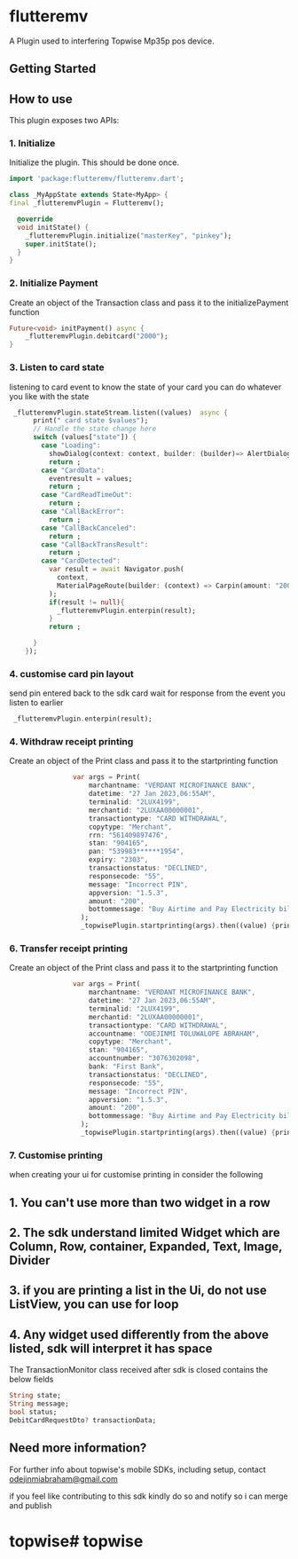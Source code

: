 # flutteremv

A Plugin used to interfering Topwise Mp35p pos device.

## Getting Started

## How to use
This plugin exposes two APIs:

### 1. Initialize

Initialize the plugin. This should be done once.

``` dart
import 'package:flutteremv/flutteremv.dart';

class _MyAppState extends State<MyApp> {
final _flutteremvPlugin = Flutteremv();

  @override
  void initState() {
    _flutteremvPlugin.initialize("masterKey", "pinkey");
    super.initState();
  }
}
```

### 2. Initialize Payment

Create an object of the Transaction class and pass it to the initializePayment function

``` dart
Future<void> initPayment() async {
    _flutteremvPlugin.debitcard("2000");
}
```

### 3. Listen to card state

listening to card event to know the state of your card you can do whatever you like with the state

``` dart
 _flutteremvPlugin.stateStream.listen((values)  async {
      print(" card state $values");
      // Handle the state change here
      switch (values["state"]) {
        case "Loading":
          showDialog(context: context, builder: (builder)=> AlertDialog(title: Text("Loading"),));
          return ;
        case "CardData":
          eventresult = values;
          return ;
        case "CardReadTimeOut":
          return ;
        case "CallBackError":
          return ;
        case "CallBackCanceled":
          return ;
        case "CallBackTransResult":
          return ;
        case "CardDetected":
          var result = await Navigator.push(
            context,
            MaterialPageRoute(builder: (context) => Carpin(amount: "200",)),
          );
          if(result != null){
            _flutteremvPlugin.enterpin(result);
          }
          return ;

      }
    });
```

### 4. customise card pin layout

send pin entered back to the sdk card wait for response from the event you listen to earlier

``` dart
 _flutteremvPlugin.enterpin(result);
```

### 4. Withdraw receipt printing

Create an object of the Print class and pass it to the startprinting function

``` dart
                var args = Print(
                    marchantname: "VERDANT MICROFINANCE BANK",
                    datetime: "27 Jan 2023,06:55AM",
                    terminalid: "2LUX4199",
                    merchantid: "2LUXAA00000001",
                    transactiontype: "CARD WITHDRAWAL",
                    copytype: "Merchant",
                    rrn: "561409897476",
                    stan: "904165",
                    pan: "539983******1954",
                    expiry: "2303",
                    transactionstatus: "DECLINED",
                    responsecode: "55",
                    message: "Incorrect PIN",
                    appversion: "1.5.3",
                    amount: "200",
                    bottommessage: "Buy Airtime and Pay Electricity bills here anytime!    AnyDAY!",
                  );
                  _topwisePlugin.startprinting(args).then((value) {print(value);});
```

### 6. Transfer receipt printing

Create an object of the Print class and pass it to the startprinting function

``` dart
                var args = Print(
                    marchantname: "VERDANT MICROFINANCE BANK",
                    datetime: "27 Jan 2023,06:55AM",
                    terminalid: "2LUX4199",
                    merchantid: "2LUXAA00000001",
                    transactiontype: "CARD WITHDRAWAL",
                    accountname: "ODEJINMI TOLUWALOPE ABRAHAM",
                    copytype: "Merchant",
                    stan: "904165",
                    accountnumber: "3076302098",
                    bank: "First Bank",
                    transactionstatus: "DECLINED",
                    responsecode: "55",
                    message: "Incorrect PIN",
                    appversion: "1.5.3",
                    amount: "200",
                    bottommessage: "Buy Airtime and Pay Electricity bills here anytime!    AnyDAY!",
                  );
                  _topwisePlugin.startprinting(args).then((value) {print(value);});
```

### 7. Customise printing

when creating your ui for customise printing in consider the following
## 1. You can't use more than two widget in a row
## 2. The sdk understand limited Widget which are Column, Row, container, Expanded, Text, Image, Divider
## 3. if you are printing a list in the Ui, do not use ListView, you can use for loop
## 4. Any widget used differently from the above listed, sdk will interpret it has space


The TransactionMonitor class received after sdk is closed contains the below fields

```dart
String state;
String message;
bool status;
DebitCardRequestDto? transactionData;
```

## Need more information?
For further info about topwise's mobile SDKs, including setup, contact
odejinmiabraham@gmail.com

if you feel like contributing to this sdk kindly do so and notify so i can merge and publish
# topwise# topwise

